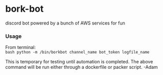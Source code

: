 # bork-bot
discord bot powered by a bunch of AWS services for fun

### Usage
From terminal:   
```bash python -m /bin/borkbot channel_name bot_token logfile_name```

This is temporary for testing until automation is completed. The above
command will be run either through a dockerfile or packer script.
-Adam

